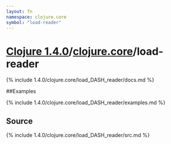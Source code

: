 ```yaml
---
layout: fn
namespace: clojure.core
symbol: "load-reader"
---
```


# [Clojure 1.4.0](../../)/[clojure.core](../)/load-reader

{% include 1.4.0/clojure.core/load_DASH_reader/docs.md %}

##Examples

{% include 1.4.0/clojure.core/load_DASH_reader/examples.md %}
## Source
{% include 1.4.0/clojure.core/load_DASH_reader/src.md %}

